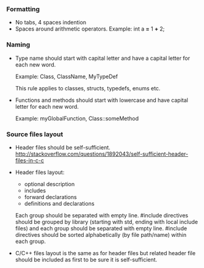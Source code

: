
### Formatting

* No tabs, 4 spaces indention
* Spaces around arithmetic operators. Example: int a __=__ 1 __+__ 2;
 
### Naming
* Type name should start with capital letter and have a capital letter for each new word. 

  Example: Class, ClassName, MyTypeDef
  
  This rule applies to classes, structs, typedefs, enums etc.
  
* Functions and methods should start with lowercase and have capital letter for each new word.

  Example: myGlobalFunction, Class::someMethod

### Source files layout
* Header files should be self-sufficient.
  http://stackoverflow.com/questions/1892043/self-sufficient-header-files-in-c-c

* Header files layout:
  - optional description
  - includes
  - forward declarations
  - definitions and declarations
  
  Each group should be separated with empty line. 
  #include directives should be grouped by library (starting with std, ending with local include files) and each group should be separated with empty line. 
  #include directives should be sorted alphabetically (by file path/name) within each group.

* C/C++ files layout is the same as for header files but related header file should be included as first to be sure it is self-sufficient.
  
